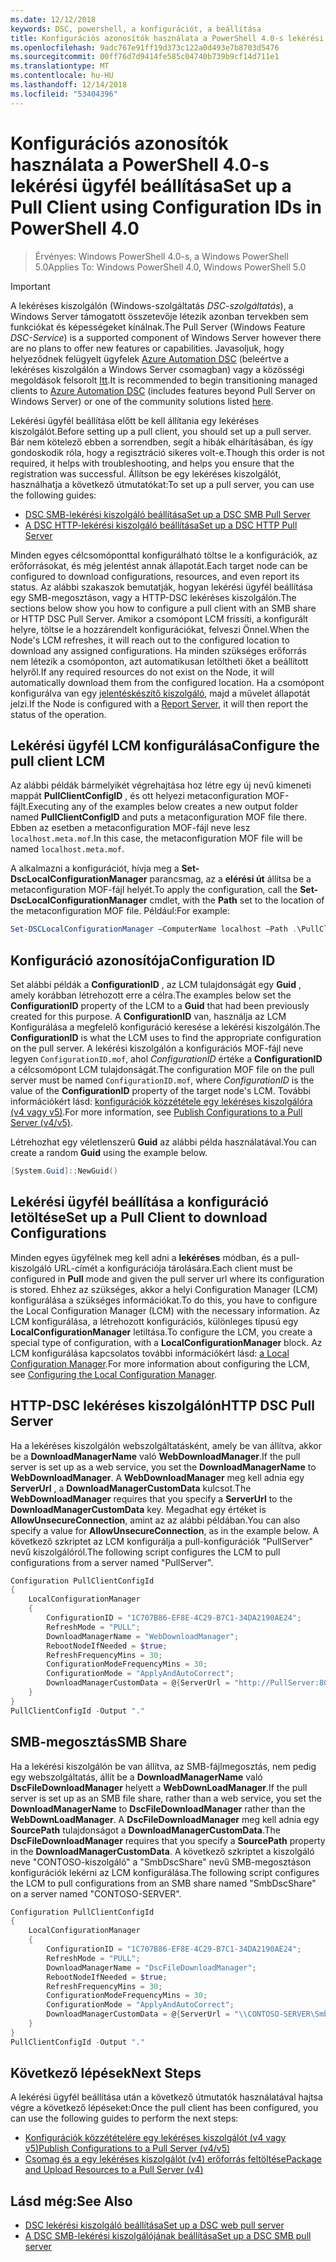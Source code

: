 ```yaml
---
ms.date: 12/12/2018
keywords: DSC, powershell, a konfigurációt, a beállítása
title: Konfigurációs azonosítók használata a PowerShell 4.0-s lekérési ügyfél beállítása
ms.openlocfilehash: 9adc767e91ff19d373c122a0d493e7b8703d5476
ms.sourcegitcommit: 00ff76d7d9414fe585c04740b739b9cf14d711e1
ms.translationtype: MT
ms.contentlocale: hu-HU
ms.lasthandoff: 12/14/2018
ms.locfileid: "53404396"
---
```

# <a name="set-up-a-pull-client-using-configuration-ids-in-powershell-40"></a><span data-ttu-id="20108-103">Konfigurációs azonosítók használata a PowerShell 4.0-s lekérési ügyfél beállítása</span><span class="sxs-lookup"><span data-stu-id="20108-103">Set up a Pull Client using Configuration IDs in PowerShell 4.0</span></span>

><span data-ttu-id="20108-104">Érvényes: Windows PowerShell 4.0-s, a Windows PowerShell 5.0</span><span class="sxs-lookup"><span data-stu-id="20108-104">Applies To: Windows PowerShell 4.0, Windows PowerShell 5.0</span></span>

> [!IMPORTANT]
> <span data-ttu-id="20108-105">A lekéréses kiszolgálón (Windows-szolgáltatás *DSC-szolgáltatás*), a Windows Server támogatott összetevője létezik azonban tervekben sem funkciókat és képességeket kínálnak.</span><span class="sxs-lookup"><span data-stu-id="20108-105">The Pull Server (Windows Feature *DSC-Service*) is a supported component of Windows Server however there are no plans to offer new features or capabilities.</span></span> <span data-ttu-id="20108-106">Javasoljuk, hogy helyeződnek felügyelt ügyfelek [Azure Automation DSC](/azure/automation/automation-dsc-getting-started) (beleértve a lekéréses kiszolgálón a Windows Server csomagban) vagy a közösségi megoldások felsorolt [Itt](pullserver.md#community-solutions-for-pull-service).</span><span class="sxs-lookup"><span data-stu-id="20108-106">It is recommended to begin transitioning managed clients to [Azure Automation DSC](/azure/automation/automation-dsc-getting-started) (includes features beyond Pull Server on Windows Server) or one of the community solutions listed [here](pullserver.md#community-solutions-for-pull-service).</span></span>

<span data-ttu-id="20108-107">Lekérési ügyfél beállítása előtt be kell állítania egy lekéréses kiszolgálót.</span><span class="sxs-lookup"><span data-stu-id="20108-107">Before setting up a pull client, you should set up a pull server.</span></span> <span data-ttu-id="20108-108">Bár nem kötelező ebben a sorrendben, segít a hibák elhárításában, és így gondoskodik róla, hogy a regisztráció sikeres volt-e.</span><span class="sxs-lookup"><span data-stu-id="20108-108">Though this order is not required, it helps with troubleshooting, and helps you ensure that the registration was successful.</span></span> <span data-ttu-id="20108-109">Állítson be egy lekéréses kiszolgálót, használhatja a következő útmutatókat:</span><span class="sxs-lookup"><span data-stu-id="20108-109">To set up a pull server, you can use the following guides:</span></span>

- [<span data-ttu-id="20108-110">DSC SMB-lekérési kiszolgáló beállítása</span><span class="sxs-lookup"><span data-stu-id="20108-110">Set up a DSC SMB Pull Server</span></span>](pullServerSmb.md)
- [<span data-ttu-id="20108-111">A DSC HTTP-lekérési kiszolgáló beállítása</span><span class="sxs-lookup"><span data-stu-id="20108-111">Set up a DSC HTTP Pull Server</span></span>](pullServer.md)

<span data-ttu-id="20108-112">Minden egyes célcsomóponttal konfigurálható töltse le a konfigurációk, az erőforrásokat, és még jelentést annak állapotát.</span><span class="sxs-lookup"><span data-stu-id="20108-112">Each target node can be configured to download configurations, resources, and even report its status.</span></span> <span data-ttu-id="20108-113">Az alábbi szakaszok bemutatják, hogyan lekérési ügyfél beállítása egy SMB-megosztáson, vagy a HTTP-DSC lekéréses kiszolgálón.</span><span class="sxs-lookup"><span data-stu-id="20108-113">The sections below show you how to configure a pull client with an SMB share or HTTP DSC Pull Server.</span></span> <span data-ttu-id="20108-114">Amikor a csomópont LCM frissíti, a konfigurált helyre, töltse le a hozzárendelt konfigurációkat, felveszi Önnel.</span><span class="sxs-lookup"><span data-stu-id="20108-114">When the Node's LCM refreshes, it will reach out to the configured location to download any assigned configurations.</span></span> <span data-ttu-id="20108-115">Ha minden szükséges erőforrás nem létezik a csomóponton, azt automatikusan letöltheti őket a beállított helyről.</span><span class="sxs-lookup"><span data-stu-id="20108-115">If any required resources do not exist on the Node, it will automatically download them from the configured location.</span></span> <span data-ttu-id="20108-116">Ha a csomópont konfigurálva van egy [jelentéskészítő kiszolgáló](reportServer.md), majd a művelet állapotát jelzi.</span><span class="sxs-lookup"><span data-stu-id="20108-116">If the Node is configured with a [Report Server](reportServer.md), it will then report the status of the operation.</span></span>

## <a name="configure-the-pull-client-lcm"></a><span data-ttu-id="20108-117">Lekérési ügyfél LCM konfigurálása</span><span class="sxs-lookup"><span data-stu-id="20108-117">Configure the pull client LCM</span></span>

<span data-ttu-id="20108-118">Az alábbi példák bármelyikét végrehajtása hoz létre egy új nevű kimeneti mappát **PullClientConfigID** , és ott helyezi metaconfiguration MOF-fájlt.</span><span class="sxs-lookup"><span data-stu-id="20108-118">Executing any of the examples below creates a new output folder named **PullClientConfigID** and puts a metaconfiguration MOF file there.</span></span> <span data-ttu-id="20108-119">Ebben az esetben a metaconfiguration MOF-fájl neve lesz `localhost.meta.mof`.</span><span class="sxs-lookup"><span data-stu-id="20108-119">In this case, the metaconfiguration MOF file will be named `localhost.meta.mof`.</span></span>

<span data-ttu-id="20108-120">A alkalmazni a konfigurációt, hívja meg a **Set-DscLocalConfigurationManager** parancsmag, az a **elérési út** állítsa be a metaconfiguration MOF-fájl helyét.</span><span class="sxs-lookup"><span data-stu-id="20108-120">To apply the configuration, call the **Set-DscLocalConfigurationManager** cmdlet, with the **Path** set to the location of the metaconfiguration MOF file.</span></span> <span data-ttu-id="20108-121">Például:</span><span class="sxs-lookup"><span data-stu-id="20108-121">For example:</span></span>

```powershell
Set-DSCLocalConfigurationManager –ComputerName localhost –Path .\PullClientConfigId –Verbose.
```

## <a name="configuration-id"></a><span data-ttu-id="20108-122">Konfiguráció azonosítója</span><span class="sxs-lookup"><span data-stu-id="20108-122">Configuration ID</span></span>

<span data-ttu-id="20108-123">Set alábbi példák a **ConfigurationID** , az LCM tulajdonságát egy **Guid** , amely korábban létrehozott erre a célra.</span><span class="sxs-lookup"><span data-stu-id="20108-123">The examples below set the **ConfigurationID** property of the LCM to a **Guid** that had been previously created for this purpose.</span></span> <span data-ttu-id="20108-124">A **ConfigurationID** van, használja az LCM Konfigurálása a megfelelő konfiguráció keresése a lekérési kiszolgálón.</span><span class="sxs-lookup"><span data-stu-id="20108-124">The **ConfigurationID** is what the LCM uses to find the appropriate configuration on the pull server.</span></span> <span data-ttu-id="20108-125">A lekérési kiszolgálón a konfigurációs MOF-fájl neve legyen `ConfigurationID.mof`, ahol *ConfigurationID* értéke a **ConfigurationID** a célcsomópont LCM tulajdonságát.</span><span class="sxs-lookup"><span data-stu-id="20108-125">The configuration MOF file on the pull server must be named `ConfigurationID.mof`, where *ConfigurationID* is the value of the **ConfigurationID** property of the target node's LCM.</span></span> <span data-ttu-id="20108-126">További információkért lásd: [konfigurációk közzététele egy lekéréses kiszolgálóra (v4 vagy v5)](publishConfigs.md).</span><span class="sxs-lookup"><span data-stu-id="20108-126">For more information, see [Publish Configurations to a Pull Server (v4/v5)](publishConfigs.md).</span></span>

<span data-ttu-id="20108-127">Létrehozhat egy véletlenszerű **Guid** az alábbi példa használatával.</span><span class="sxs-lookup"><span data-stu-id="20108-127">You can create a random **Guid** using the example below.</span></span>

```powershell
[System.Guid]::NewGuid()
```

## <a name="set-up-a-pull-client-to-download-configurations"></a><span data-ttu-id="20108-128">Lekérési ügyfél beállítása a konfiguráció letöltése</span><span class="sxs-lookup"><span data-stu-id="20108-128">Set up a Pull Client to download Configurations</span></span>

<span data-ttu-id="20108-129">Minden egyes ügyfélnek meg kell adni a **lekéréses** módban, és a pull-kiszolgáló URL-címét a konfigurációja tárolására.</span><span class="sxs-lookup"><span data-stu-id="20108-129">Each client must be configured in **Pull** mode and given the pull server url where its configuration is stored.</span></span> <span data-ttu-id="20108-130">Ehhez az szükséges, akkor a helyi Configuration Manager (LCM) konfigurálása a szükséges információkat.</span><span class="sxs-lookup"><span data-stu-id="20108-130">To do this, you have to configure the Local Configuration Manager (LCM) with the necessary information.</span></span> <span data-ttu-id="20108-131">Az LCM konfigurálása, a létrehozott konfigurációs, különleges típusú egy **LocalConfigurationManager** letiltása.</span><span class="sxs-lookup"><span data-stu-id="20108-131">To configure the LCM, you create a special type of configuration, with a **LocalConfigurationManager** block.</span></span> <span data-ttu-id="20108-132">Az LCM konfigurálása kapcsolatos további információkért lásd: [a Local Configuration Manager](../managing-nodes/metaConfig4.md).</span><span class="sxs-lookup"><span data-stu-id="20108-132">For more information about configuring the LCM, see [Configuring the Local Configuration Manager](../managing-nodes/metaConfig4.md).</span></span>

## <a name="http-dsc-pull-server"></a><span data-ttu-id="20108-133">HTTP-DSC lekéréses kiszolgálón</span><span class="sxs-lookup"><span data-stu-id="20108-133">HTTP DSC Pull Server</span></span>

<span data-ttu-id="20108-134">Ha a lekéréses kiszolgálón webszolgáltatásként, amely be van állítva, akkor be a **DownloadManagerName** való **WebDownloadManager**.</span><span class="sxs-lookup"><span data-stu-id="20108-134">If the pull server is set up as a web service, you set the **DownloadManagerName** to **WebDownloadManager**.</span></span> <span data-ttu-id="20108-135">A **WebDownloadManager** meg kell adnia egy **ServerUrl** , a **DownloadManagerCustomData** kulcsot.</span><span class="sxs-lookup"><span data-stu-id="20108-135">The **WebDownloadManager** requires that you specify a **ServerUrl** to the **DownloadManagerCustomData** key.</span></span> <span data-ttu-id="20108-136">Megadhat egy értéket is **AllowUnsecureConnection**, amint az az alábbi példában.</span><span class="sxs-lookup"><span data-stu-id="20108-136">You can also specify a value for **AllowUnsecureConnection**, as in the example below.</span></span> <span data-ttu-id="20108-137">A következő szkriptet az LCM konfigurálja a pull-konfigurációk "PullServer" nevű kiszolgálóról.</span><span class="sxs-lookup"><span data-stu-id="20108-137">The following script configures the LCM to pull configurations from a server named "PullServer".</span></span>

```powershell
Configuration PullClientConfigId
{
    LocalConfigurationManager
    {
        ConfigurationID = "1C707B86-EF8E-4C29-B7C1-34DA2190AE24";
        RefreshMode = "PULL";
        DownloadManagerName = "WebDownloadManager";
        RebootNodeIfNeeded = $true;
        RefreshFrequencyMins = 30;
        ConfigurationModeFrequencyMins = 30;
        ConfigurationMode = "ApplyAndAutoCorrect";
        DownloadManagerCustomData = @{ServerUrl = "http://PullServer:8080/PSDSCPullServer/PSDSCPullServer.svc"; AllowUnsecureConnection = “TRUE”}
    }
}
PullClientConfigId -Output "."
```

## <a name="smb-share"></a><span data-ttu-id="20108-138">SMB-megosztás</span><span class="sxs-lookup"><span data-stu-id="20108-138">SMB Share</span></span>

<span data-ttu-id="20108-139">Ha a lekérési kiszolgálón be van állítva, az SMB-fájlmegosztás, nem pedig egy webszolgáltatás, állít be a **DownloadManagerName** való **DscFileDownloadManager** helyett a **WebDownLoadManager**.</span><span class="sxs-lookup"><span data-stu-id="20108-139">If the pull server is set up as an SMB file share, rather than a web service, you set the **DownloadManagerName** to **DscFileDownloadManager** rather than the **WebDownLoadManager**.</span></span> <span data-ttu-id="20108-140">A **DscFileDownloadManager** meg kell adnia egy **SourcePath** tulajdonságot a **DownloadManagerCustomData**.</span><span class="sxs-lookup"><span data-stu-id="20108-140">The **DscFileDownloadManager** requires that you specify a **SourcePath** property in the **DownloadManagerCustomData**.</span></span> <span data-ttu-id="20108-141">A következő szkriptet a kiszolgáló neve "CONTOSO-kiszolgáló" a "SmbDscShare" nevű SMB-megosztáson konfigurációk lekérni az LCM konfigurálása.</span><span class="sxs-lookup"><span data-stu-id="20108-141">The following script configures the LCM to pull configurations from an SMB share named "SmbDscShare" on a server named "CONTOSO-SERVER".</span></span>

```powershell
Configuration PullClientConfigId
{
    LocalConfigurationManager
    {
        ConfigurationID = "1C707B86-EF8E-4C29-B7C1-34DA2190AE24";
        RefreshMode = "PULL";
        DownloadManagerName = "DscFileDownloadManager";
        RebootNodeIfNeeded = $true;
        RefreshFrequencyMins = 30;
        ConfigurationModeFrequencyMins = 30;
        ConfigurationMode = "ApplyAndAutoCorrect";
        DownloadManagerCustomData = @{ServerUrl = "\\CONTOSO-SERVER\SmbDscShare"}
    }
}
PullClientConfigId -Output "."
```

## <a name="next-steps"></a><span data-ttu-id="20108-142">Következő lépések</span><span class="sxs-lookup"><span data-stu-id="20108-142">Next Steps</span></span>

<span data-ttu-id="20108-143">A lekérési ügyfél beállítása után a következő útmutatók használatával hajtsa végre a következő lépéseket:</span><span class="sxs-lookup"><span data-stu-id="20108-143">Once the pull client has been configured, you can use the following guides to perform the next steps:</span></span>

- [<span data-ttu-id="20108-144">Konfigurációk közzétételére egy lekéréses kiszolgálót (v4 vagy v5)</span><span class="sxs-lookup"><span data-stu-id="20108-144">Publish Configurations to a Pull Server (v4/v5)</span></span>](publishConfigs.md)
- [<span data-ttu-id="20108-145">Csomag és a egy lekéréses kiszolgálót (v4) erőforrás feltöltése</span><span class="sxs-lookup"><span data-stu-id="20108-145">Package and Upload Resources to a Pull Server (v4)</span></span>](package-upload-resources.md)

## <a name="see-also"></a><span data-ttu-id="20108-146">Lásd még:</span><span class="sxs-lookup"><span data-stu-id="20108-146">See Also</span></span>

- [<span data-ttu-id="20108-147">DSC lekérési kiszolgáló beállítása</span><span class="sxs-lookup"><span data-stu-id="20108-147">Set up a DSC web pull server</span></span>](pullServer.md)
- [<span data-ttu-id="20108-148">A DSC SMB-lekérési kiszolgálójának beállítása</span><span class="sxs-lookup"><span data-stu-id="20108-148">Set up a DSC SMB pull server</span></span>](pullServerSMB.md)
